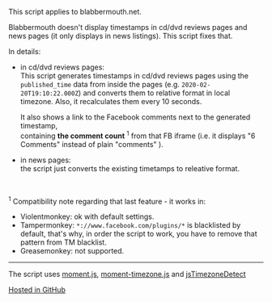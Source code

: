 This script applies to blabbermouth.net.

Blabbermouth doesn't display timestamps in cd/dvd reviews pages and news pages (it only displays in news listings).
This script fixes that.

In details: 

- in cd/dvd reviews pages:  
  This script generates timestamps in cd/dvd reviews pages using the `published_time` data from inside the pages (e.g. `2020-02-20T19:10:22.000Z`)
and converts them to relative format in local timezone. Also, it recalculates them every 10 seconds.

  It also shows a link to the Facebook comments next to the generated timestamp,  
containing **the comment count** <sup>1</sup> from that FB iframe (i.e. it displays "6 Comments" instead of plain "comments" ).  

- in news pages:  
  the script just converts the existing timetamps to releative format.

&nbsp;

<sup>1</sup> 
Compatibility note regarding that last feature - it works in:

- Violentmonkey: ok with default settings.  
- Tampermonkey: `*://www.facebook.com/plugins/*` is blacklisted by default, that's why, in order the script to work, you have to remove that pattern from TM blacklist.  
- Greasemonkey: not supported.

---

The script uses [moment.js](http://momentjs.com/), [moment-timezone.js](http://momentjs.com/timezone/) and [jsTimezoneDetect](https://bitbucket.org/pellepim/jstimezonedetect) 

[Hosted in GitHub](https://github.com/darkred/Userscripts)

